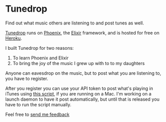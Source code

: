 # Tunedrop

Find out what music others are listening to and post tunes as well.

[Tunedrop](https://songdrop.herokuapp.com/tunes) runs on [Phoenix](http://www.phoenixframework.org/), the [Elixir](http://elixir-lang.org/) framework, and is hosted for free on [Heroku](https://songdrop.herokuapp.com/tunes).

I built Tunedrop for two reasons:

1. To learn Phoenix and Elixir
2. To bring the joy of the music I grew up with to to my daughters

Anyone can eavesdrop on the music, but to post what you are listening to, you have to register.

After you register you can use your API token to post what's playing in iTunes using [this script](https://github.com/cblackburn/tunedrop/blob/master/now_playing.sh), if you are running on a Mac. I'm working on a launch daemon to have it post automatically, but until that is released you have to run the script manually.

Feel free to [send me feedback](mailto:e7d2582b@opayq.com)
